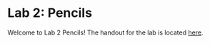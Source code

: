 # Lab 2: Pencils
Welcome to Lab 2 Pencils! The handout for the lab is located [here](https://browncsci1230.github.io/labs/lab2).
